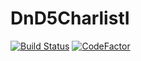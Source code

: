 # DnD5CharlistI
[![Build Status](https://travis-ci.org/MangriMen/DnD5CharlistI.svg?branch=master)](https://travis-ci.org/MangriMen/DnD5CharlistI)
[![CodeFactor](https://www.codefactor.io/repository/github/mangrimen/dnd5charlisti/badge/master)](https://www.codefactor.io/repository/github/mangrimen/dnd5charlisti/overview/master)
